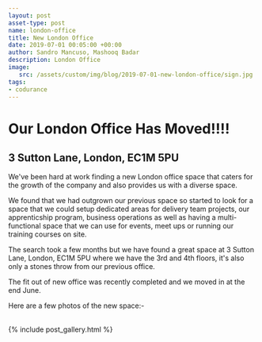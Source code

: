 ```yaml
---
layout: post
asset-type: post
name: london-office
title: New London Office
date: 2019-07-01 00:05:00 +00:00
author: Sandro Mancuso, Mashooq Badar
description: London Office
image:
   src: /assets/custom/img/blog/2019-07-01-new-london-office/sign.jpg
tags:
- codurance
---
```


# Our London Office Has Moved!!!!
## 3 Sutton Lane, London, EC1M 5PU

We've been hard at work finding a new London office space that caters for the growth of the company and also provides us with a diverse space. 

We found that we had outgrown our previous space so started to look for a space that we could setup dedicated areas for delivery team projects, our apprenticship program, business operations as well as having a multi-functional space that we can use for events, meet ups or running our training courses on site.

The search took a few months but we have found a great space at 3 Sutton Lane, London, EC1M 5PU where we have the 3rd and 4th floors, it's also only a stones throw from our previous office. 

The fit out of new office was recently completed and we moved in at the end June.

Here are a few photos of the new space:-

</br>
{% include post_gallery.html %}